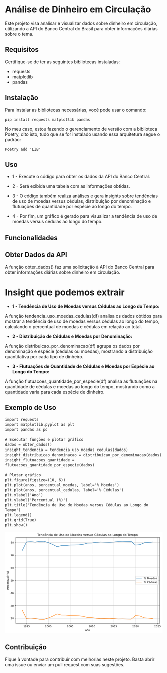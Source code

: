 # Análise de Dinheiro em Circulação

Este projeto visa analisar e visualizar dados sobre dinheiro em circulação, utilizando a API do Banco Central do Brasil para obter informações diárias sobre o tema.

## Requisitos

Certifique-se de ter as seguintes bibliotecas instaladas:

- requests
- matplotlib
- pandas

## Instalação
Para instalar as bibliotecas necessárias, você pode usar o comando:

    pip install requests matplotlib pandas

No meu caso, estou fazendo o gerenciamento de versão com a biblioteca Poetry, dito isto, tudo que se for instalado usando essa arquitetura segue o padrão:

    Poetry add 'LIB'

## Uso

- 1 - Execute o código para obter os dados da API do Banco Central.

- 2 - Será exibida uma tabela com as informações obtidas.

- 3 - O código também realiza análises e gera insights sobre tendências de uso de moedas versus cédulas, distribuição por denominação e flutuações de quantidade por espécie ao longo do tempo.

- 4 - Por fim, um gráfico é gerado para visualizar a tendência de uso de moedas versus cédulas ao longo do tempo.

## Funcionalidades

## Obter Dados da API
A função obter_dados() faz uma solicitação à API do Banco Central para obter informações diárias sobre dinheiro em circulação.

# Insight que podemos extrair

- **1 - Tendência de Uso de Moedas versus Cédulas ao Longo do Tempo:** 

A função tendencia_uso_moedas_cedulas(df) analisa os dados obtidos para mostrar a tendência de uso de moedas versus cédulas ao longo do tempo, calculando o percentual de moedas e cédulas em relação ao total.

- **2 - Distribuição de Cédulas e Moedas por Denominação:**

A função distribuicao_por_denominacao(df) agrupa os dados por denominação e espécie (cédulas ou moedas), mostrando a distribuição quantitativa por cada tipo de dinheiro.

- **3 - Flutuações de Quantidade de Cédulas e Moedas por Espécie ao Longo do Tempo:**

A função flutuacoes_quantidade_por_especie(df) analisa as flutuações na quantidade de cédulas e moedas ao longo do tempo, mostrando como a quantidade varia para cada espécie de dinheiro.

## Exemplo de Uso

    import requests
    import matplotlib.pyplot as plt
    import pandas as pd

    # Executar funções e plotar gráfico
    dados = obter_dados()
    insight_tendencia = tendencia_uso_moedas_cedulas(dados)
    insight_distribuicao_denominacao = distribuicao_por_denominacao(dados)
    insight_flutuacoes_quantidade = flutuacoes_quantidade_por_especie(dados)

    # Plotar gráfico
    plt.figure(figsize=(10, 6))
    plt.plot(anos, percentual_moedas, label='% Moedas')
    plt.plot(anos, percentual_cedulas, label='% Cédulas')
    plt.xlabel('Ano')
    plt.ylabel('Percentual (%)')
    plt.title('Tendência de Uso de Moedas versus Cédulas ao Longo do Tempo')
    plt.legend()
    plt.grid(True)
    plt.show()


![Gráfico de Tendência](tests/grafic.png)


## Contribuição
Fique à vontade para contribuir com melhorias neste projeto. Basta abrir uma issue ou enviar um pull request com suas sugestões.